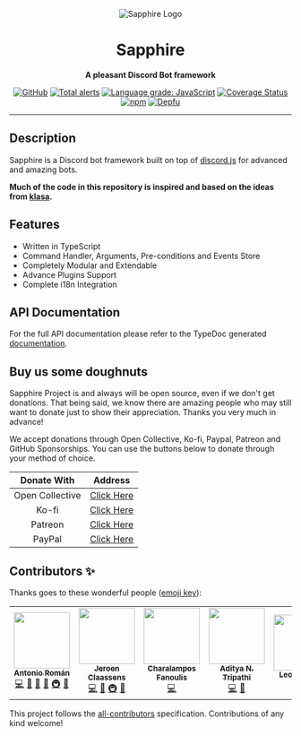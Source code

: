 <div align="center">

![Sapphire Logo](https://cdn.skyra.pw/gh-assets/sapphire.png)

# Sapphire

**A pleasant Discord Bot framework**

[![GitHub](https://img.shields.io/github/license/sapphire-project/framework)](https://github.com/sapphire-project/framework/blob/main/LICENSE.md)
[![Total alerts](https://img.shields.io/lgtm/alerts/g/sapphire-project/framework.svg?logo=lgtm&logoWidth=18)](https://lgtm.com/projects/g/sapphire-project/framework/alerts/)
[![Language grade: JavaScript](https://img.shields.io/lgtm/grade/javascript/g/sapphire-project/framework.svg?logo=lgtm&logoWidth=18)](https://lgtm.com/projects/g/sapphire-project/framework/context:javascript)
[![Coverage Status](https://coveralls.io/repos/github/sapphire-project/framework/badge.svg?branch=main)](https://coveralls.io/github/sapphire-project/framework?branch=main)
[![npm](https://img.shields.io/npm/v/@sapphire/framework?color=crimson&label=TypeScript%20version&logo=npm&style=flat-square)](https://www.npmjs.com/package/@sapphire/framework)
[![Depfu](https://badges.depfu.com/badges/e367f2c68b857253ca23e1e8d73d1e14/count.svg)](https://depfu.com/github/sapphire-project/framework?project_id=14147)

</div>

---

## Description

Sapphire is a Discord bot framework built on top of [discord.js] for advanced and amazing bots.

**Much of the code in this repository is inspired and based on the ideas from [klasa].**

## Features

-   Written in TypeScript
-   Command Handler, Arguments, Pre-conditions and Events Store
-   Completely Modular and Extendable
-   Advance Plugins Support
-   Complete i18n Integration

## API Documentation

For the full API documentation please refer to the TypeDoc generated [documentation](https://sapphire-project.github.io/framework).

## Buy us some doughnuts

Sapphire Project is and always will be open source, even if we don't get donations. That being said, we know there are amazing people who may still want to donate just to show their appreciation. Thanks you very much in advance!

We accept donations through Open Collective, Ko-fi, Paypal, Patreon and GitHub Sponsorships. You can use the buttons below to donate through your method of choice.

|   Donate With   |                                             Address                                              |
| :-------------: | :----------------------------------------------------------------------------------------------: |
| Open Collective |                    [Click Here](https://opencollective.com/sapphire-project)                     |
|      Ko-fi      |                         [Click Here](https://ko-fi.com/sapphireproject)                          |
|     Patreon     |                      [Click Here](https://www.patreon.com/sapphire_project)                      |
|     PayPal      | [Click Here](https://www.paypal.com/cgi-bin/webscr?cmd=_s-xclick&hosted_button_id=SP738BQTQQYZY) |

## Contributors ✨

Thanks goes to these wonderful people ([emoji key](https://allcontributors.org/docs/en/emoji-key)):

<!-- ALL-CONTRIBUTORS-LIST:START - Do not remove or modify this section -->
<!-- prettier-ignore-start -->
<!-- markdownlint-disable -->
<table>
  <tr>
    <td align="center"><a href="https://github.com/kyranet"><img src="https://avatars0.githubusercontent.com/u/24852502?v=4" width="100px;" alt=""/><br /><sub><b>Antonio Román</b></sub></a><br /><a href="https://github.com/sapphire-project/framework/commits?author=kyranet" title="Code">💻</a> <a href="https://github.com/sapphire-project/framework/commits?author=kyranet" title="Documentation">📖</a> <a href="#design-kyranet" title="Design">🎨</a> <a href="#ideas-kyranet" title="Ideas, Planning, & Feedback">🤔</a> <a href="#infra-kyranet" title="Infrastructure (Hosting, Build-Tools, etc)">🚇</a> <a href="#projectManagement-kyranet" title="Project Management">📆</a></td>
    <td align="center"><a href="https://favware.tech/"><img src="https://avatars3.githubusercontent.com/u/4019718?v=4" width="100px;" alt=""/><br /><sub><b>Jeroen Claassens</b></sub></a><br /><a href="https://github.com/sapphire-project/framework/commits?author=Favna" title="Code">💻</a> <a href="https://github.com/sapphire-project/framework/commits?author=Favna" title="Documentation">📖</a> <a href="#infra-Favna" title="Infrastructure (Hosting, Build-Tools, etc)">🚇</a> <a href="#projectManagement-Favna" title="Project Management">📆</a></td>
    <td align="center"><a href="https://github.com/cfanoulis"><img src="https://avatars3.githubusercontent.com/u/38255093?v=4" width="100px;" alt=""/><br /><sub><b>Charalampos Fanoulis</b></sub></a><br /><a href="https://github.com/sapphire-project/framework/commits?author=cfanoulis" title="Code">💻</a></td>
    <td align="center"><a href="http://www.adityatd.me"><img src="https://avatars0.githubusercontent.com/u/9266227?v=4" width="100px;" alt=""/><br /><sub><b>Aditya N. Tripathi</b></sub></a><br /><a href="https://github.com/sapphire-project/framework/commits?author=AdityaTD" title="Code">💻</a> <a href="https://github.com/sapphire-project/framework/commits?author=AdityaTD" title="Documentation">📖</a></td>
    <td align="center"><a href="http://leonard.pw"><img src="https://avatars1.githubusercontent.com/u/35312043?v=4" width="100px;" alt=""/><br /><sub><b>LeonardSSH</b></sub></a><br /><a href="https://github.com/sapphire-project/framework/commits?author=LeonardSSH" title="Documentation">📖</a></td>
  </tr>
</table>

<!-- markdownlint-enable -->
<!-- prettier-ignore-end -->

<!-- ALL-CONTRIBUTORS-LIST:END -->

This project follows the [all-contributors](https://github.com/all-contributors/all-contributors) specification. Contributions of any kind welcome!

[discord.js]: https://github.com/discordjs/discord.js
[klasa]: https://github.com/dirigeants/klasa
